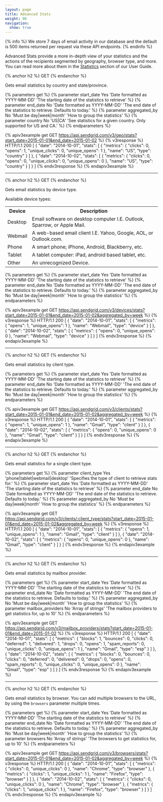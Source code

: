 ```yaml
---
layout: page
title: Advanced Stats
weight: 96
navigation:
  show: true
---
```


{% info %}
We store 7 days of email activity in our database and the default is 500 items returned per request via these API endpoints.
{% endinfo %}

Advanced Stats provide a more in-depth view of your statistics and the actions of the recipients segmented by geography, browser type, and more. You can read more about them in the [Statistics]({{root_url}}/User_Guide/Statistics/index.html) section of our User Guide.

{% anchor h2 %}
GET
{% endanchor %}

Gets email statistics by country and state/province.

{% parameters get %}
 {% parameter start_date Yes 'Date formatted as YYYY-MM-DD' 'The starting date of the statistics to retrieve' %}
 {% parameter end_date No 'Date formatted as YYYY-MM-DD' 'The end date of the statistics to retrieve. Defaults to today.' %}
 {% parameter aggregated_by No 'Must be day|week|month' 'How to group the statistics' %}
 {% parameter country No 'US|CA' 'See statistics for a given country. Only supported for US and CA.' %}
{% endparameters %}

{% apiv3example get GET https://api.sendgrid.com/v3/geo/stats?start_date=2015-01-01&end_date=2015-01-02 %}
{% v3response %}
HTTP/1.1 200
[
  {
    "date": "2014-10-01",
    "stats": [
      {
        "metrics": {
          "clicks": 0,
          "opens": 1,
          "unique_clicks": 0,
          "unique_opens": 1
        },
        "name": "US",
        "type": "country"
      }
    ]
  },
  {
    "date": "2014-10-02",
    "stats": [
      {
        "metrics": {
          "clicks": 0,
          "opens": 0,
          "unique_clicks": 0,
          "unique_opens": 0
        },
        "name": "US",
        "type": "country"
      }
    ]
  }
]
{% endv3response %}
{% endapiv3example %}

* * * * *

{% anchor h2 %}
GET
{% endanchor %}

Gets email statistics by device type.

Available device types:

<table class="table table-striped">
  <tr>
    <th>Device</th>
    <th>Description</th>
  </tr>
  <tr>
    <td>Desktop</td>
    <td>Email software on desktop computer I.E. Outlook, Sparrow, or
      Apple Mail.</td>
  </tr>
  <tr>
    <td>Webmail</td>
    <td>A web-based email client I.E. Yahoo, Google, AOL, or
      Outlook.com.</td>
  </tr>
  <tr>
    <td>Phone</td>
    <td>A smart phone; iPhone, Android, Blackberry, etc.</td>
  </tr>
  <tr>
    <td>Tablet</td>
    <td>A tablet computer: iPad, android based tablet, etc.</td>
  </tr>
  <tr>
    <td>Other</td>
    <td>An unrecognized Device.</td>
  </tr>
</table>

{% parameters get %}
 {% parameter start_date Yes 'Date formatted as YYYY-MM-DD' 'The starting date of the statistics to retrieve' %}
 {% parameter end_date No 'Date formatted as YYYY-MM-DD' 'The end date of the statistics to retrieve. Defaults to today.' %}
 {% parameter aggregated_by No 'Must be day|week|month' 'How to group the statistics' %}
{% endparameters %}

{% apiv3example get GET https://api.sendgrid.com/v3/devices/stats?start_date=2015-01-01&end_date=2015-01-02&aggregated_by=week %}
{% v3response %}
HTTP/1.1 200
[
  {
    "date": "2014-10-01",
    "stats": [
      {
        "metrics": {
          "opens": 1,
          "unique_opens": 1
        },
        "name": "Webmail",
        "type": "device"
      }
    ]
  },
  {
    "date": "2014-10-02",
    "stats": [
      {
        "metrics": {
          "opens": 0,
          "unique_opens": 0
        },
        "name": "Webmail",
        "type": "device"
      }
    ]
  }
]
{% endv3response %}
{% endapiv3example %}

* * * * *

{% anchor h2 %}
GET
{% endanchor %}

Gets email statistics by client type.

{% parameters get %}
 {% parameter start_date Yes 'Date formatted as YYYY-MM-DD' 'The starting date of the statistics to retrieve' %}
 {% parameter end_date No 'Date formatted as YYYY-MM-DD' 'The end date of the statistics to retrieve. Defaults to today.' %}
 {% parameter aggregated_by No 'Must be day|week|month' 'How to group the statistics' %}
{% endparameters %}

{% apiv3example get GET https://api.sendgrid.com/v3/clients/stats?start_date=2015-01-01&end_date=2015-01-02&aggregated_by=week %}
{% v3response %}
HTTP/1.1 200
[
  {
    "date": "2014-10-01",
    "stats": [
      {
        "metrics": {
          "opens": 1,
          "unique_opens": 1
        },
        "name": "Gmail",
        "type": "client"
      }
    ]
  },
  {
    "date": "2014-10-02",
    "stats": [
      {
        "metrics": {
          "opens": 0,
          "unique_opens": 0
        },
        "name": "Gmail",
        "type": "client"
      }
    ]
  }
]
{% endv3response %}
{% endapiv3example %}

* * * * *

{% anchor h2 %}
GET
{% endanchor %}

Gets email statistics for a single client type.

{% parameters get %}
 {% parameter client_type Yes 'phone|tablet|webmail|desktop' 'Specifies the type of client to retrieve stats for.' %}
 {% parameter start_date Yes 'Date formatted as YYYY-MM-DD' 'The starting date of the statistics to retrieve' %}
 {% parameter end_date No 'Date formatted as YYYY-MM-DD' 'The end date of the statistics to retrieve. Defaults to today.' %}
 {% parameter aggregated_by No 'Must be day|week|month' 'How to group the statistics' %}
{% endparameters %}

{% apiv3example get GET https://api.sendgrid.com/v3/clients/:client_type/stats?start_date=2015-01-01&end_date=2015-01-02&aggregated_by=week %}
{% v3response %}
HTTP/1.1 200
[
  {
    "date": "2014-10-01",
    "stats": [
      {
        "metrics": {
          "opens": 1,
          "unique_opens": 1
        },
        "name": "Gmail",
        "type": "client"
      }
    ]
  },
  {
    "date": "2014-10-02",
    "stats": [
      {
        "metrics": {
          "opens": 0,
          "unique_opens": 0
        },
        "name": "Gmail",
        "type": "client"
      }
    ]
  }
]
{% endv3response %}
{% endapiv3example %}

* * * * *

{% anchor h2 %}
GET
{% endanchor %}

Gets email statistics by mailbox provider.

{% parameters get %}
 {% parameter start_date Yes 'Date formatted as YYYY-MM-DD' 'The starting date of the statistics to retrieve' %}
 {% parameter end_date No 'Date formatted as YYYY-MM-DD' 'The end date of the statistics to retrieve. Defaults to today.' %}
 {% parameter aggregated_by No 'Must be day|week|month' 'How to group the statistics' %}
 {% parameter mailbox_providers No 'Array of strings' 'The mailbox providers to get statistics for, up to 10' %}
{% endparameters %}

{% apiv3example get GET https://api.sendgrid.com/v3/mailbox_providers/stats?start_date=2015-01-01&end_date=2015-01-02 %}
{% v3response %}
HTTP/1.1 200
[
  {
    "date": "2014-10-01",
    "stats": [
      {
        "metrics": {
          "blocks": 1,
          "bounces": 0,
          "clicks": 0,
          "deferred": 1,
          "delivered": 1,
          "drops": 0,
          "opens": 1,
          "spam_reports": 0,
          "unique_clicks": 0,
          "unique_opens": 1
        },
        "name": "Gmail",
        "type": "esp"
      }
    ]
  },
  {
    "date": "2014-10-02",
    "stats": [
      {
        "metrics": {
          "blocks": 0,
          "bounces": 0,
          "clicks": 0,
          "deferred": 0,
          "delivered": 0,
          "drops": 0,
          "opens": 0,
          "spam_reports": 0,
          "unique_clicks": 0,
          "unique_opens": 0
        },
        "name": "Gmail",
        "type": "esp"
      }
    ]
  }
]
{% endv3response %}
{% endapiv3example %}

* * * * *

{% anchor h2 %}
GET
{% endanchor %}

Gets email statistics by browser. You can add multiple browsers to the URL, by using the `browsers` parameter multiple times.

{% parameters get %}
 {% parameter start_date Yes 'Date formatted as YYYY-MM-DD' 'The starting date of the statistics to retrieve' %}
 {% parameter end_date No 'Date formatted as YYYY-MM-DD' 'The end date of the statistics to retrieve. Defaults to today.' %}
 {% parameter aggregated_by No 'Must be day|week|month' 'How to group the statistics' %}
 {% parameter browsers No 'Array of strings' 'The browsers to get statistics for, up to 10' %}
{% endparameters %}

{% apiv3example get GET https://api.sendgrid.com/v3/browsers/stats?start_date=2015-01-01&end_date=2015-01-02&aggregated_by=week %}
{% v3response %}
HTTP/1.1 200
[
  {
    "date": "2014-10-01",
    "stats": [
      {
        "metrics": {
          "clicks": 0,
          "unique_clicks": 0
        },
        "name": "Chrome",
        "type": "browser"
      },
      {
        "metrics": {
          "clicks": 1,
          "unique_clicks": 1
        },
        "name": "Firefox",
        "type": "browser"
      }
    ]
  },
  {
    "date": "2014-10-02",
    "stats": [
      {
        "metrics": {
          "clicks": 0,
          "unique_clicks": 0
        },
        "name": "Chrome",
        "type": "browser"
      },
      {
        "metrics": {
          "clicks": 1,
          "unique_clicks": 1
        },
        "name": "Firefox",
        "type": "browser"
      }
    ]
  }
]
{% endv3response %}
{% endapiv3example %}

